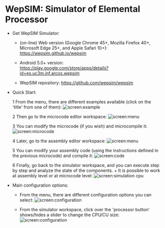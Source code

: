 # WepSIM: Simulator of Elemental Processor 

+ Get WepSIM Simulator:

   * (on-line) Web version (Google Chrome 45+, Mozilla Firefox 40+, Microsoft Edge 25+, and Apple Safari 10+): <br/>
https://wepsim.github.io/wepsim

   * Android 5.0+ version: <br/> 
https://play.google.com/store/apps/details?id=es.uc3m.inf.arcos.wepsim

   * WepSIM repository: https://github.com/wepsim/wepsim

+ Quick Start:

   1 From the menu, there are different examples available (click on the 'title' from one of them):
     ![screen:example](https://raw.githubusercontent.com/wepsim/wepsim/master/help/simulator/simulator015.jpg)

   2 Then go to the microcode editor workspace: 
     ![screen:menu](https://raw.githubusercontent.com/wepsim/wepsim/master/help/simulator/firmware001.jpg)

   3 You can modify the microcode (if you wish) and microcompile it: 
     ![screen:microcode](https://raw.githubusercontent.com/wepsim/wepsim/master/help/simulator/firmware002.jpg)

   4 Later, go to the assembly editor workspace: 
     ![screen:menu](https://raw.githubusercontent.com/wepsim/wepsim/master/help/simulator/assembly002.jpg)

   5 You can modify your assembly code (using the instructions defined in the previous microcode) and compile it: 
     ![screen:code](https://raw.githubusercontent.com/wepsim/wepsim/master/help/simulator/assembly003.jpg)

   6 Finally, go back to the simulator workspace, and you can execute step by step and analyze the state of the components.
       + It is possible to work at assembly level or at microcode level: 
         ![screen:simulation cpu](https://raw.githubusercontent.com/acaldero/wepsim/master/tutorials/simulation_xinstruction.gif)

+ Main configuration options:

   + From the menu, there are different configuration options you can select:
     ![screen:configuration](https://raw.githubusercontent.com/acaldero/wepsim/master/tutorials/config_usage.gif)

   + From the simulator workspace, click over the 'processor button' shows/hides a slider to change the CPU/CU size:
     ![screen:configuration](https://raw.githubusercontent.com/wepsim/wepsim/master/help/simulator/simulator013.jpg)

